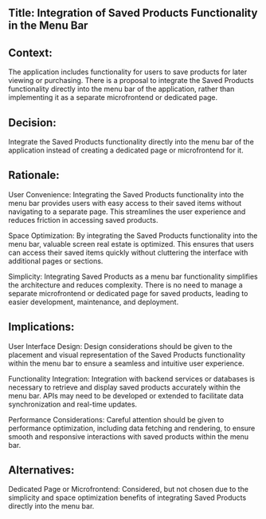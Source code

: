 ## Title: Integration of Saved Products Functionality in the Menu Bar

## Context:
The application includes functionality for users to save products for later viewing or purchasing. There is a proposal to integrate the Saved Products functionality directly into the menu bar of the application, rather than implementing it as a separate microfrontend or dedicated page.

## Decision:
Integrate the Saved Products functionality directly into the menu bar of the application instead of creating a dedicated page or microfrontend for it.

## Rationale:

User Convenience: Integrating the Saved Products functionality into the menu bar provides users with easy access to their saved items without navigating to a separate page. This streamlines the user experience and reduces friction in accessing saved products.

Space Optimization: By integrating the Saved Products functionality into the menu bar, valuable screen real estate is optimized. This ensures that users can access their saved items quickly without cluttering the interface with additional pages or sections.

Simplicity: Integrating Saved Products as a menu bar functionality simplifies the architecture and reduces complexity. There is no need to manage a separate microfrontend or dedicated page for saved products, leading to easier development, maintenance, and deployment.

## Implications:

User Interface Design: Design considerations should be given to the placement and visual representation of the Saved Products functionality within the menu bar to ensure a seamless and intuitive user experience.

Functionality Integration: Integration with backend services or databases is necessary to retrieve and display saved products accurately within the menu bar. APIs may need to be developed or extended to facilitate data synchronization and real-time updates.

Performance Considerations: Careful attention should be given to performance optimization, including data fetching and rendering, to ensure smooth and responsive interactions with saved products within the menu bar.

## Alternatives:

Dedicated Page or Microfrontend: Considered, but not chosen due to the simplicity and space optimization benefits of integrating Saved Products directly into the menu bar.